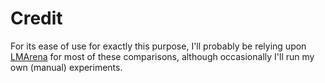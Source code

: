 # Credit

For its ease of use for exactly this purpose, I'll probably be relying upon [LMArena](https://lmarena.ai) for most of these comparisons, although occasionally I'll run my own (manual) experiments.
